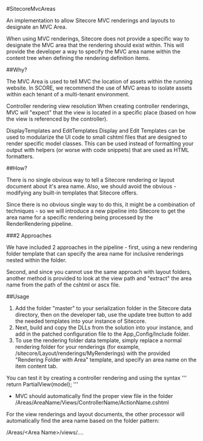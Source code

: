 #SitecoreMvcAreas

An implementation to allow Sitecore MVC renderings and layouts to designate an MVC Area.

When using MVC renderings, Sitecore does not provide a specific way to designate the MVC area that the rendering should exist within. This will provide the developer a way to specify the MVC area name within the content tree when defining the rendering definition items.

##Why?

The MVC Area is used to tell MVC the location of assets within the running website. In SCORE, we recommend the use of MVC areas to isolate assets within each tenant of a multi-tenant environment.

Controller rendering view resolution
When creating controller renderings, MVC will "expect" that the view is located in a specific place (based on how the view is referenced by the controller).

DisplayTemplates and EditTemplates
Display and Edit Templates can be used to modularize the UI code to small cshtml files that are designed to render specific model classes.  This can be used instead of formatting your output with helpers (or worse with code snippets) that are used as HTML formatters.

##How?

There is no single obvious way to tell a Sitecore rendering or layout document about it's area name.  Also, we should avoid the obvious - modifying any built-in templates that Sitecore offers.

Since there is no obvious single way to do this, it might be a combination of techniques - so we will introduce a new pipeline into Sitecore to get the area name for a specific rendering being processed by the RenderRendering pipeline.

###2 Approaches

We have included 2 approaches in the pipeline - first, using a new rendering folder template that can specify the area name for inclusive renderings nested within the folder.

Second, and since you cannot use the same approach with layout folders, another method is provided to look at the view path and "extract" the area name from the path of the cshtml or ascx file.

##Usage

1. Add the folder "master" to your serialization folder in the Sitecore data directory, then on the developer tab, use the update tree button to add the needed templates into your instance of Sitecore.
2. Next, build and copy the DLLs from the solution into your instance, and add in the patched configuration file to the App_Config/Include folder.
3. To use the rendering folder data template, simply replace a normal rendering folder for your renderings (for example, /sitecore/Layout/renderings/MyRenderings) with the provided "Rendering Folder with Area" template, and specify an area name on the item content tab.  

You can test it by creating a controller rendering and using the syntax
'''
return PartialView(model);
'''

- MVC should automatically find the proper view file in the folder /Areas/AreaName/Views/ControllerName/ActionName.cshtml

For the view renderings and layout documents, the other processor will automatically find the area name based on the folder pattern:

/Areas/&lt;Area Name&gt;/views/....